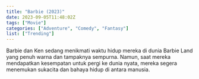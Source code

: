 ```yaml
---
title: "Barbie (2023)"
date: 2023-09-05T11:48:02Z
tags: ["Movie"]
categories: ["Adventure", "Comedy", "Fantasy"]
list: ["Trending"]
---
```


Barbie dan Ken sedang menikmati waktu hidup mereka di dunia Barbie Land yang penuh warna dan tampaknya sempurna. Namun, saat mereka mendapatkan kesempatan untuk pergi ke dunia nyata, mereka segera menemukan sukacita dan bahaya hidup di antara manusia.

<mux-player stream-type="on-demand"
src="https://kp3d-my.sharepoint.com/personal/ryoo_kp3d_onmicrosoft_com/_layouts/15/download.aspx?share=EePxhNoaaRJDlPylMdDHg44Bb1UR1uQJDMAGuJriuI0v8w" metadata-video-title="Barbie (2023)" prefer-playback="mse" controls>
  </mux-player>
  

  <script src="https://cdn.jsdelivr.net/npm/@mux/mux-player"></script>
  
<script id="fnJAQ1KTS5bgnhDsWBOriTKT9nnTy45ld3aZ1ie99ng" type="application/ld+json">
 {
  "@context": "https://schema.org/",
  "@type": "VideoObject",
  "name": "Barbie (2023)",
  "contentUrl": "https://kp3d-my.sharepoint.com/personal/ryoo_kp3d_onmicrosoft_com/_layouts/15/download.aspx?share=EePxhNoaaRJDlPylMdDHg44Bb1UR1uQJDMAGuJriuI0v8w",
  "thumbnailUrl": "https://www.themoviedb.org/t/p/original/2H76C0wgi9ISrmCo7ZgG5zULAbr.jpg?width=314&fit_mode=preserve&time=25",
  "encoding": [
    {
      "@type": "VideoObject",
      "name": "820p",
      "width": 1920,
      "height": 1080,
      "contentUrl": "https://stream.mux.com/fnJAQ1KTS5bgnhDsWBOriTKT9nnTy45ld3aZ1ie99ng.m3u8"
    }
  ]
}

</script>
<!--
<video id="video-2" 
class="art-preview lazy video-js vjs-default-skin vjs-big-play-centered" 
controls preload="auto" 
width="640" 
height="240" 
poster="https://www.themoviedb.org/t/p/original/2H76C0wgi9ISrmCo7ZgG5zULAbr.jpg" 
data-setup='{ "example_option": true, "width": "auto", "height": "auto", "techOrder": ["html5","flash"] }' 
onseeked="true"> <source src="https://kp3d-my.sharepoint.com/personal/ryoo_kp3d_onmicrosoft_com/_layouts/15/download.aspx?share=EePxhNoaaRJDlPylMdDHg44Bb1UR1uQJDMAGuJriuI0v8w" type='video/mp4'>
</video>
<br>
{{< alert icon="circle-info" >}}
Jika video tidak dapat di Play melalui Rave dan mengalami Buffer/Load baca postingannya [Disini!]({{< ref "tutorial rave" >}})
{{< /alert >}} -->